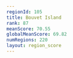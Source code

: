```yaml
---
regionId: 105
title: Bouvet Island
rank: 87
meanScore: 70.55
globalMeanScore: 69.82
numRegions: 220
layout: region_score
---
```

